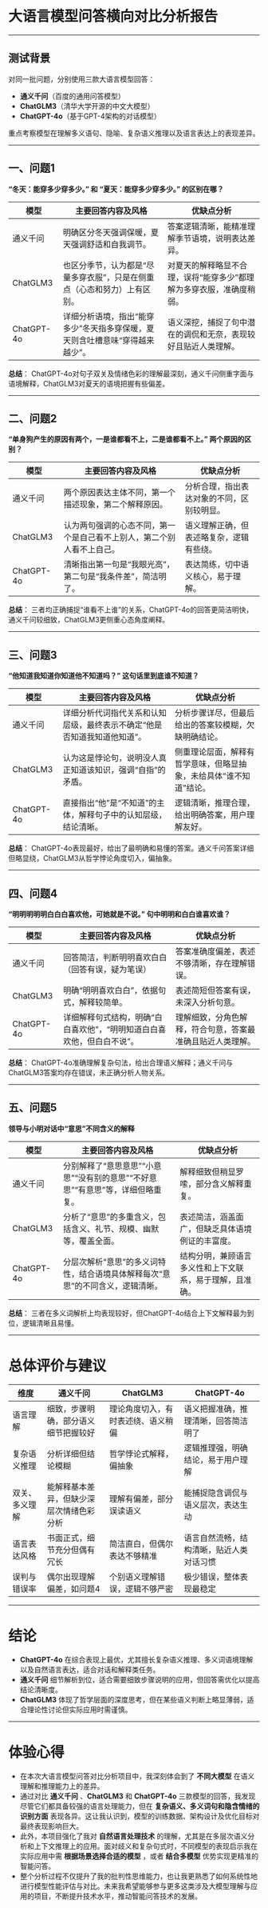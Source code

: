 # 大语言模型问答横向对比分析报告

---

## 测试背景

对同一批问题，分别使用三款大语言模型回答：

* **通义千问**（百度的通用问答模型）
* **ChatGLM3**（清华大学开源的中文大模型）
* **ChatGPT-4o**（基于GPT-4架构的对话模型）

重点考察模型在理解多义语句、隐喻、复杂语义推理以及语言表达上的表现差异。

---

## 一、问题1

**“冬天：能穿多少穿多少。” 和 “夏天：能穿多少穿多少。” 的区别在哪？**

| 模型         | 主要回答内容及风格                                | 优缺点分析                               |
| ---------- | ---------------------------------------- | ----------------------------------- |
| 通义千问       | 明确区分冬天强调保暖，夏天强调舒适和自我调节。                  | 答案逻辑清晰，能精准理解季节语境，说明表达差异。            |
| ChatGLM3   | 也区分季节，认为都是“尽量多穿衣服”，只是在侧重点（心态和努力）上有区别。    | 对夏天的解释略显不合理，误将“能穿多少”都理解为多穿衣服，准确度稍弱。 |
| ChatGPT-4o | 详细分析语境，指出“能穿多少”冬天指多穿保暖，夏天则含吐槽意味“穿得越来越少”。 | 语义深挖，捕捉了句中潜在的调侃和无奈，表现较好且贴近人类理解。     |

**总结**：
ChatGPT-4o对句子双关及情绪色彩的理解最深刻，通义千问侧重字面与语境解释，ChatGLM3对夏天的语境把握有些偏差。

---

## 二、问题2

**“单身狗产生的原因有两个，一是谁都看不上，二是谁都看不上。” 两个原因的区别？**

| 模型         | 主要回答内容及风格                           | 优缺点分析                 |
| ---------- | ----------------------------------- | --------------------- |
| 通义千问       | 两个原因表达主体不同，第一个描述现象，第二个解释原因。         | 分析合理，指出表达对象的不同，区别较明显。 |
| ChatGLM3   | 认为两句强调的心态不同，第一个是自己看不上别人，第二个别人看不上自己。 | 语义理解正确，但表述略复杂，逻辑有些绕。  |
| ChatGPT-4o | 清晰指出第一句是“我眼光高”，第二句是“我条件差”，简洁明了。     | 表达简练，切中语义核心，易于理解。     |

**总结**：
三者均正确捕捉“谁看不上谁”的关系，ChatGPT-4o的回答更简洁明快，通义千问较细致，ChatGLM3更侧重心态角度阐释。

---

## 三、问题3

**“他知道我知道你知道他不知道吗？” 这句话里到底谁不知道？**

| 模型         | 主要回答内容及风格                             | 优缺点分析                              |
| ---------- | ------------------------------------- | ---------------------------------- |
| 通义千问       | 详细分析代词指代关系和认知层级，最终表示不确定“他是否知道我知道他知道”。 | 分析步骤详尽，但最后给出的答案较模糊，欠缺明确结论。         |
| ChatGLM3   | 认为这是悖论句，说明没人真正知道该知识，强调“自指”的矛盾。        | 侧重理论层面，解释有哲学意味，但略显抽象，未给具体“谁不知道”结论。 |
| ChatGPT-4o | 直接指出“他”是“不知道”的主体，解释句子中的认知层级，结论清晰。     | 逻辑清晰，推理合理，给出明确答案，用户理解友好。           |

**总结**：
ChatGPT-4o表现最好，给出了最明确和易懂的答案。通义千问答案详细但略显绕，ChatGLM3从哲学悖论角度切入，偏抽象。

---

## 四、问题4

**“明明明明明白白白喜欢他，可她就是不说。” 句中明明和白白谁喜欢谁？**

| 模型         | 主要回答内容及风格                             | 优缺点分析                         |
| ---------- | ------------------------------------- | ----------------------------- |
| 通义千问       | 回答简洁，判断明明喜欢白白（回答有误，疑为笔误）              | 答案准确度偏差，表述不够清晰，存在理解错误。        |
| ChatGLM3   | 明确“明明喜欢白白”，依据句式，解释较简单。                | 表述简短但答案有误，未深入分析句意。            |
| ChatGPT-4o | 详细解释句式结构，明确“白白喜欢他”，“明明知道白白喜欢他，但白白不说”。 | 理解细致，分角色解释，符合句意，答案最准确且贴近人类理解。 |

**总结**：
ChatGPT-4o准确理解复杂句法，给出合理语义解释；通义千问与ChatGLM3答案均存在错误，未正确分析人物关系。

---

## 五、问题5

**领导与小明对话中“意思”不同含义的解释**

| 模型         | 主要回答内容及风格                                    | 优缺点分析                        |
| ---------- | -------------------------------------------- | ---------------------------- |
| 通义千问       | 分别解释了“意思意思”“小意思”“没有别的意思”“不好意思”“有意思”等，详细但略重复。 | 解释细致但稍显罗嗦，部分含义解释重复。          |
| ChatGLM3   | 分析了“意思”的多重含义，包括含义、礼节、规模、幽默等，覆盖全面。            | 表述简洁，涵盖面广，但缺乏具体语境例证的丰富度。     |
| ChatGPT-4o | 分层次解析“意思”的多义词特性，结合语境具体解释每次“意思”的不同含义，逻辑清晰。    | 结构分明，兼顾语言多义性和上下文联系，易于理解，且准确。 |

**总结**：
三者在多义词解析上均表现较好，但ChatGPT-4o结合上下文解释最为到位，逻辑清晰且易懂。

---

# 总体评价与建议

| 维度      | 通义千问                 | ChatGLM3          | ChatGPT-4o           |
| ------- | -------------------- | ----------------- | -------------------- |
| 语言理解    | 细致，步骤明确，部分语义细节把握较好   | 理论角度切入，有时表述绕、语义稍偏 | 语义把握准确，推理清晰，回答简洁明了   |
| 复杂语义推理  | 分析详细但结论模糊            | 哲学悖论式解释，偏抽象       | 逻辑推理强，明确结论，易于用户理解    |
| 双关、多义理解 | 能解释基本差异，但缺少深层次情绪色彩分析 | 理解有偏差，部分误读语义      | 能捕捉隐含调侃与语义层次，表达生动    |
| 语言表达风格  | 书面正式，细节充分但偶有冗长       | 简洁直白，但偶尔表达不够精准    | 语言自然流畅，结构清晰，贴近人类对话习惯 |
| 误判与错误率  | 偶尔出现理解偏差，如问题4        | 个别语义理解错误，逻辑不够严密   | 极少错误，整体表现最稳定         |

---

# 结论

* **ChatGPT-4o** 在综合表现上最优，尤其擅长复杂语义推理、多义词语境理解以及自然语言表达，适合对话和解释类任务。
* **通义千问** 细节解析到位，适合需要细致步骤说明的应用，但回答需优化以提高结论清晰度。
* **ChatGLM3** 体现了哲学层面的深度思考，但在某些语义判断上略显薄弱，适合理论性讨论但实际应用时需谨慎。

---
# 体验心得
* 在本次大语言模型问答对比分析项目中，我深刻体会到了 **不同大模型** 在语义理解和推理能力上的差异。 
* 通过对比 **通义千问** 、**ChatGLM3** 和 **ChatGPT-4o** 三款模型的回答，我发现尽管它们都具备较强的语言处理能力，但在 **复杂语义、多义词句和隐含情绪的识别方面** 表现各异。这让我认识到，模型的训练数据、架构设计及优化目标对最终表现影响巨大。
* 此外，本项目强化了我对 **自然语言处理技术** 的理解，尤其是在多层次语义分析和上下文推理上的应用。面对歧义和复杂句式时，不同模型的表现启示我在实际应用中需 **根据场景选择合适的模型** ，或者 **结合多模型** 优势实现更精准的智能问答。
* 整个分析过程不仅提升了我的批判性思维能力，也让我更熟悉了如何系统性地进行模型性能评估与对比。未来我希望能够参与更多这类涉及大模型理解与应用的项目，不断提升技术水平，推动智能问答技术的发展。